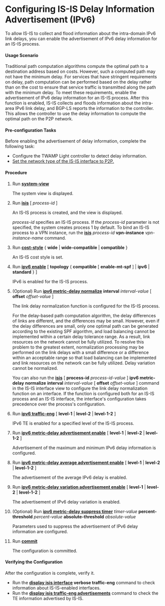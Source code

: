 Configuring IS-IS Delay Information Advertisement (IPv6)
========================================================

To allow IS-IS to collect and flood information about the intra-domain IPv6 link delays, you can enable the advertisement of IPv6 delay information for an IS-IS process.

#### Usage Scenario

Traditional path computation algorithms compute the optimal path to a destination address based on costs. However, such a computed path may not have the minimum delay. For services that have stringent requirements on delay, path computation can be performed based on the delay rather than on the cost to ensure that service traffic is transmitted along the path with the minimum delay. To meet these requirements, enable the advertisement of IPv6 delay information for an IS-IS process. After this function is enabled, IS-IS collects and floods information about the intra-area IPv6 link delay, and BGP-LS reports the information to the controller. This allows the controller to use the delay information to compute the optimal path on the P2P network.


#### Pre-configuration Tasks

Before enabling the advertisement of delay information, complete the following task:

* Configure the TWAMP Light controller to detect delay information.
* [Set the network type of the IS-IS interface to P2P.](dc_vrp_isis_cfg_1027.html)


#### Procedure

1. Run [**system-view**](cmdqueryname=system-view)
   
   
   
   The system view is displayed.
2. Run [**isis**](cmdqueryname=isis) [ *process-id* ]
   
   
   
   An IS-IS process is created, and the view is displayed.
   
   
   
   *process-id* specifies an IS-IS process. If the *process-id* parameter is not specified, the system creates process 1 by default. To bind an IS-IS process to a VPN instance, run the [**isis**](cmdqueryname=isis) *process-id* **vpn-instance** *vpn-instance-name* command.
3. Run [**cost-style**](cmdqueryname=cost-style) { **wide** | **wide-compatible** | **compatible** }
   
   
   
   An IS-IS cost style is set.
4. Run [**ipv6 enable**](cmdqueryname=ipv6+enable) [ **topology** { **compatible** [ **enable-mt-spf** ] | **ipv6** | **standard** } ]
   
   
   
   IPv6 is enabled for the IS-IS process.
5. (Optional) Run [**ipv6 metric-delay normalize**](cmdqueryname=ipv6+metric-delay+normalize) **interval** *interval-value* [ **offset** *offset-value* ]
   
   
   
   The link delay normalization function is configured for the IS-IS process.
   
   
   
   For the delay-based path computation algorithm, the delay differences of links are different, and the differences may be small. However, even if the delay differences are small, only one optimal path can be generated according to the existing SPF algorithm, and load balancing cannot be implemented within a certain delay tolerance range. As a result, link resources on the network cannot be fully utilized. To resolve this problem to the greatest extent, normalization processing may be performed on the link delays with a small difference or a difference within an acceptable range so that load balancing can be implemented and link resources on the network can be fully utilized. Delay variation cannot be normalized.
   
   You can also run the [**isis**](cmdqueryname=isis+ipv6+metric-delay+normalize) [ **process-id** *process-id-value* ] **ipv6 metric-delay** **normalize** **interval** *interval-value* [ **offset** *offset-value* ] command in the IS-IS interface view to configure the link delay normalization function on an interface. If the function is configured both for an IS-IS process and an IS-IS interface, the interface's configuration takes precedence over the process's configuration.
6. Run [**ipv6 traffic-eng**](cmdqueryname=ipv6+traffic-eng) [ **level-1** | **level-2** | **level-1-2** ]
   
   
   
   IPv6 TE is enabled for a specified level of the IS-IS process.
7. Run [**ipv6 metric-delay advertisement enable**](cmdqueryname=ipv6+metric-delay+advertisement+enable) [ **level-1** | **level-2** | **level-1-2** ]
   
   
   
   Advertisement of the maximum and minimum IPv6 delay information is configured.
8. Run **[**ipv6 metric-delay average advertisement enable**](cmdqueryname=ipv6+metric-delay+average+advertisement+enable)** [ **level-1** | **level-2** | **level-1-2** ]
   
   
   
   The advertisement of the average IPv6 delay is enabled.
9. Run **[**ipv6 metric-delay variation advertisement enable**](cmdqueryname=ipv6+metric-delay+variation+advertisement+enable)** [ **level-1** | **level-2** | **level-1-2** ]
   
   
   
   The advertisement of IPv6 delay variation is enabled.
10. (Optional) Run [**ipv6 metric-delay suppress timer**](cmdqueryname=ipv6+metric-delay+suppress+timer) *timer-value* **percent-threshold** *percent-value* **absolute-threshold** *absolute-value*
    
    
    
    Parameters used to suppress the advertisement of IPv6 delay information are configured.
11. Run [**commit**](cmdqueryname=commit)
    
    
    
    The configuration is committed.

#### Verifying the Configuration

After the configuration is complete, verify it.

* Run the **[**display isis interface**](cmdqueryname=display+isis+interface) **verbose** **traffic-eng**** command to check information about IS-IS-enabled interfaces.
* Run the **[**display isis traffic-eng advertisements**](cmdqueryname=display+isis+traffic-eng+advertisements)** command to check the TE information advertised by IS-IS.